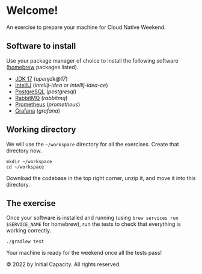 # Welcome!

An exercise to prepare your machine for Cloud Native Weekend.

## Software to install

Use your package manager of choice to install the following software ([homebrew](https://brew.sh/) packages listed).

- [JDK 17](https://www.oracle.com/java/technologies/javase/jdk17-archive-downloads.html) (_openjdk@17_)
- [IntelliJ](https://www.jetbrains.com/idea/download/) (_intellij-idea_ or _intellij-idea-ce_)
- [PostgreSQL](https://www.postgresql.org/) (_postgresql_)
- [RabbitMQ](https://www.rabbitmq.com/) (_rabbitmq_)
- [Prometheus](https://prometheus.io/) (_prometheus_)
- [Grafana](https://grafana.com/) (_grafana_)

## Working directory

We will use the `~/workspace` directory for all the exercises.
Create that directory now.

```shell
mkdir ~/workspace
cd ~/workspace
```

Download the codebase in the top right corner, unzip it, and move it into this directory.

## The exercise

Once your software is installed and running (using `brew services run $SERVICE_NAME` for homebrew), run the tests to
check that everything is working correctly.

```shell
./gradlew test
```

Your machine is ready for the weekend once all the tests pass!

© 2022 by Initial Capacity. All rights reserved.
